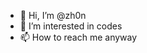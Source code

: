 - 👋 Hi, I’m @zh0n
- 👀 I’m interested in codes
- 📫 How to reach me anyway

<!---
zh0n/zh0n is a ✨ special ✨ repository because its `README.md` (this file) appears on your GitHub profile.
You can click the Preview link to take a look at your changes.
--->
